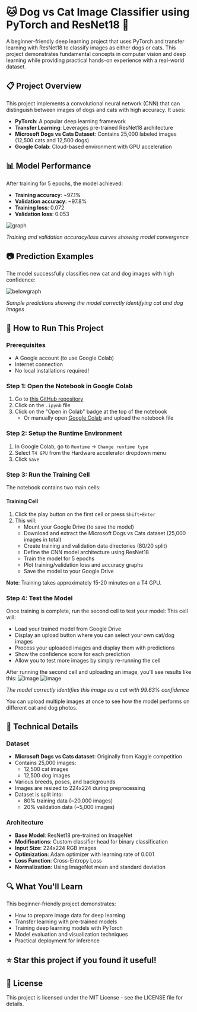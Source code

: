 # 🐱 Dog vs Cat Image Classifier using PyTorch and ResNet18 🐶

A beginner-friendly deep learning project that uses PyTorch and transfer learning with ResNet18 to classify images as either dogs or cats. This project demonstrates fundamental concepts in computer vision and deep learning while providing practical hands-on experience with a real-world dataset.

## 📋 Project Overview

This project implements a convolutional neural network (CNN) that can distinguish between images of dogs and cats with high accuracy. It uses:

- **PyTorch**: A popular deep learning framework
- **Transfer Learning**: Leverages pre-trained ResNet18 architecture 
- **Microsoft Dogs vs Cats Dataset**: Contains 25,000 labeled images (12,500 cats and 12,500 dogs)
- **Google Colab**: Cloud-based environment with GPU acceleration

## 📊 Model Performance

After training for 5 epochs, the model achieved:
- **Training accuracy**: ~97.1%
- **Validation accuracy**: ~97.8%
- **Training loss**: 0.072
- **Validation loss**: 0.053

![graph](https://github.com/user-attachments/assets/8acdacaf-5b4f-4228-a8e2-82c618b2f935)

*Training and validation accuracy/loss curves showing model convergence*

## 📷 Prediction Examples

The model successfully classifies new cat and dog images with high confidence:

![belowgraph](https://github.com/user-attachments/assets/ca21443e-1447-4938-8c47-156f9d23d39b)

*Sample predictions showing the model correctly identifying cat and dog images*

## 🚀 How to Run This Project

### Prerequisites
- A Google account (to use Google Colab)
- Internet connection
- No local installations required!

### Step 1: Open the Notebook in Google Colab
1. Go to [this GitHub repository](https://github.com/YourUsername/dog-cat-classifier)
2. Click on the `.ipynb` file
3. Click on the "Open in Colab" badge at the top of the notebook
   - Or manually open [Google Colab](https://colab.research.google.com/) and upload the notebook file

### Step 2: Setup the Runtime Environment
1. In Google Colab, go to `Runtime` → `Change runtime type`
2. Select `T4 GPU` from the Hardware accelerator dropdown menu
3. Click `Save`

### Step 3: Run the Training Cell
The notebook contains two main cells:

#### Training Cell
1. Click the play button on the first cell or press `Shift+Enter`
2. This will:
   - Mount your Google Drive (to save the model)
   - Download and extract the Microsoft Dogs vs Cats dataset (25,000 images in total)
   - Create training and validation data directories (80/20 split)
   - Define the CNN model architecture using ResNet18
   - Train the model for 5 epochs
   - Plot training/validation loss and accuracy graphs
   - Save the model to your Google Drive

**Note**: Training takes approximately 15-20 minutes on a T4 GPU.

### Step 4: Test the Model
Once training is complete, run the second cell to test your model:
This cell will:
* Load your trained model from Google Drive
* Display an upload button where you can select your own cat/dog images
* Process your uploaded images and display them with predictions
* Show the confidence score for each prediction
* Allow you to test more images by simply re-running the cell

After running the second cell and uploading an image, you'll see results like this:
![image](https://github.com/user-attachments/assets/d51ecf1b-8f65-47de-9fe5-c644fe78563f)
![image](https://github.com/user-attachments/assets/ba90e6a6-aa1f-449f-8854-aeda2486af6c)

*The model correctly identifies this image as a cat with 99.63% confidence*

You can upload multiple images at once to see how the model performs on different cat and dog photos.



## 🧠 Technical Details

### Dataset
- **Microsoft Dogs vs Cats dataset**: Originally from Kaggle competition
- Contains 25,000 images:
  - 12,500 cat images
  - 12,500 dog images
- Various breeds, poses, and backgrounds
- Images are resized to 224x224 during preprocessing
- Dataset is split into:
  - 80% training data (~20,000 images)
  - 20% validation data (~5,000 images)

### Architecture
- **Base Model**: ResNet18 pre-trained on ImageNet
- **Modifications**: Custom classifier head for binary classification
- **Input Size**: 224x224 RGB images
- **Optimization**: Adam optimizer with learning rate of 0.001
- **Loss Function**: Cross-Entropy Loss
- **Normalization**: Using ImageNet mean and standard deviation

## 🔍 What You'll Learn

This beginner-friendly project demonstrates:
- How to prepare image data for deep learning
- Transfer learning with pre-trained models
- Training deep learning models with PyTorch
- Model evaluation and visualization techniques
- Practical deployment for inference

## ⭐ Star this project if you found it useful!

## 📄 License

This project is licensed under the MIT License - see the LICENSE file for details.
